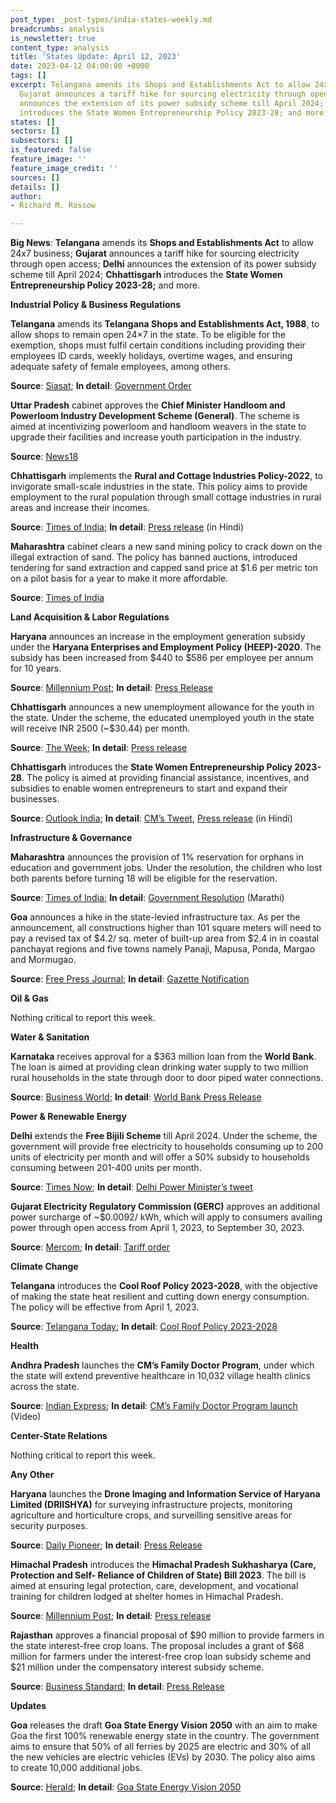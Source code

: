 ```yaml
---
post_type: _post-types/india-states-weekly.md
breadcrumbs: analysis
is_newsletter: true
content_type: analysis
title: 'States Update: April 12, 2023'
date: 2023-04-12 04:00:00 +0000
tags: []
excerpt: Telangana amends its Shops and Establishments Act to allow 24x7 business;
  Gujarat announces a tariff hike for sourcing electricity through open access; Delhi
  announces the extension of its power subsidy scheme till April 2024; Chhattisgarh
  introduces the State Women Entrepreneurship Policy 2023-28; and more.
states: []
sectors: []
subsectors: []
is_featured: false
feature_image: ''
feature_image_credit: ''
sources: []
details: []
author:
- Richard M. Rossow

---
```

**Big News**: **Telangana** amends its **Shops and Establishments Act** to allow 24x7 business; **Gujarat** announces a tariff hike for sourcing electricity through open access; **Delhi** announces the extension of its power subsidy scheme till April 2024; **Chhattisgarh** introduces the **State Women Entrepreneurship Policy 2023-28;** and more.

**Industrial Policy & Business Regulations**

**Telangana** amends its **Telangana Shops and Establishments Act, 1988**, to allow shops to remain open 24×7 in the state. To be eligible for the exemption, shops must fulfil certain conditions including providing their employees ID cards, weekly holidays, overtime wages, and ensuring adequate safety of female employees, among others.

**Source**: [Siasat](https://www.siasat.com/shops-establishments-to-be-open-247-in-telangana-guidelines-issued-2562849/); **In detail**: [Government Order](https://acrobat.adobe.com/id/urn:aaid:sc:VA6C2:0d0f2083-3b84-4403-8b1b-e735d8fd65a2)

**Uttar Pradesh** cabinet approves the **Chief Minister Handloom and Powerloom Industry Development Scheme (General)**. The scheme is aimed at incentivizing powerloom and handloom weavers in the state to upgrade their facilities and increase youth participation in the industry.

**Source**: [News18](https://www.news18.com/india/up-cabinet-okays-scheme-for-powerloom-handloom-weavers-7476931.html)

**Chhattisgarh** implements the **Rural and Cottage Industries Policy-2022**, to invigorate small-scale industries in the state. This policy aims to provide employment to the rural population through small cottage industries in rural areas and increase their incomes.

**Source**: [Times of India](https://timesofindia.indiatimes.com/city/raipur/training-10-additional-incentive-to-women-sc-st/articleshowprint/99283043.cms); **In detail**: [Press release](https://acrobat.adobe.com/id/urn:aaid:sc:VA6C2:b0e31bb6-a615-4ecd-8106-e199a3e56cbf) (in Hindi)

**Maharashtra** cabinet clears a new sand mining policy to crack down on the illegal extraction of sand. The policy has banned auctions, introduced tendering for sand extraction and capped sand price at $1.6 per metric ton on a pilot basis for a year to make it more affordable.

**Source**: [Times of India](https://timesofindia.indiatimes.com/city/mumbai/maharashtra-cabinet-clears-sand-mining-policy-no-more-auctions-price-capped-for-a-year/articleshow/99280546.cms?from=mdr)

**Land Acquisition & Labor Regulations**

**Haryana** announces an increase in the employment generation subsidy under the **Haryana Enterprises and Employment Policy (HEEP)-2020**. The subsidy has been increased from $440 to $586 per employee per annum for 10 years.

**Source**: [Millennium Post](https://www.millenniumpost.in/nation/haryana-cabinet-accords-approval-to-various-schemes-for-welfare-of-citizens-514158?infinitescroll=1); **In detail**: [Press Release](https://manoharlalkhattar.in/node/30556)

**Chhattisgarh** announces a new unemployment allowance for the youth in the state. Under the scheme, the educated unemployed youth in the state will receive INR 2500 (\~$30.44) per month.

**Source**: [The Week](https://www.theweek.in/news/india/2023/04/01/chhattisgarh-cm-baghel-launches-unemployment-allowance-scheme-socio-economic-survey.html); **In detail**: [Press release](https://acrobat.adobe.com/id/urn%3Aaaid%3Asc%3AVA6C2%3Aecb19f6d-1e7d-4fde-a0e3-c6f1d82482b7/?locale=en-US&viewer%21megaVerb=group-discover&filetype=application%2Fpdf)

**Chhattisgarh** introduces the **State Women Entrepreneurship Policy 2023-28**. The policy is aimed at providing financial assistance, incentives, and subsidies to enable women entrepreneurs to start and expand their businesses.

**Source**: [Outlook India](https://www.outlookindia.com/national/chhattisgarh-govt-launches-policy-to-provide-financial-aid-incentives-to-women-run-businesses-start-ups-news-276724); **In detail**: [CM’s Tweet](https://twitter.com/bhupeshbaghel/status/1644286724644929538), [Press release](https://acrobat.adobe.com/id/urn:aaid:sc:VA6C2:8d6cc33c-627c-4680-94fd-ae6e537db6aa) (in Hindi)

**Infrastructure & Governance**

**Maharashtra** announces the provision of 1% reservation for orphans in education and government jobs. Under the resolution, the children who lost both parents before turning 18 will be eligible for the reservation.

**Source**: [Times of India](https://timesofindia.indiatimes.com/city/mumbai/maharashtra-government-issues-order-for-1-education-jobs-quota-for-orphans/articleshowprint/99327903.cms); **In detail**: [Government Resolution](https://acrobat.adobe.com/id/urn:aaid:sc:VA6C2:45f1db69-0b19-400e-98af-fc84fdb369b5) (Marathi)

**Goa** announces a hike in the state-levied infrastructure tax. As per the announcement, all constructions higher than 101 square meters will need to pay a revised tax of $4.2/ sq. meter of built-up area from $2.4 in in coastal panchayat regions and five towns namely Panaji, Mapusa, Ponda, Margao and Mormugao.

**Source**: [Free Press Journal](https://www.freepressjournal.in/goa/goa-govt-hikes-infrastructure-tax-housing-cost-to-rise); **In detail**: [Gazette Notification](https://goaprintingpress.gov.in/downloads/2324/2324-52-SI-EOG-3.pdf)

**Oil & Gas**

Nothing critical to report this week.

**Water & Sanitation**

**Karnataka** receives approval for a $363 million loan from the **World Bank**. The loan is aimed at providing clean drinking water supply to two million rural households in the state through door to door piped water connections.

**Source**: [Business World](https://www.businessworld.in/article/World-Bank-Gives-Approval-To-363-Mn-Loan-For-Rural-Water-Supply-In-Karnataka-/29-03-2023-470995/); **In detail**: [World Bank Press Release](https://www.worldbank.org/en/news/press-release/2023/03/28/world-bank-approves-363-million-to-improve-water-supply-to-2-million-rural-households-in-the-indian-state-of-karnataka)

**Power & Renewable Energy**

**Delhi** extends the **Free Bijili Scheme** till April 2024. Under the scheme, the government will provide free electricity to households consuming up to 200 units of electricity per month and will offer a 50% subsidy to households consuming between 201-400 units per month.

**Source**: [Times Now](https://www.timesnownews.com/delhi/delhis-free-bijili-scheme-extended-till-april-2024-cabinet-approves-decision-key-highlights-article-99252891); **In detail**: [Delhi Power Minister’s tweet](https://twitter.com/AtishiAAP/status/1643227389101502464)

**Gujarat Electricity Regulatory Commission (GERC)** approves an additional power surcharge of \~$0.0092/ kWh, which will apply to consumers availing power through open access from April 1, 2023, to September 30, 2023.

**Source**: [Mercom](https://www.mercomindia.com/gujarat-additional-surcharge-open-access-2); **In detail**: [Tariff order](https://acrobat.adobe.com/id/urn:aaid:sc:VA6C2:ae3855ed-8127-4b9d-9a91-ac1642a0f51e)

**Climate Change**

**Telangana** introduces the **Cool Roof Policy 2023-2028**, with the objective of making the state heat resilient and cutting down energy consumption. The policy will be effective from April 1, 2023.

**Source**: [Telangana Today](https://telanganatoday.com/indias-first-cool-roof-policy-launched-in-telangana); **In detail**: [Cool Roof Policy 2023-2028](https://www.telangana.gov.in/PDFDocuments/Telangana-Cool-Roof-Policy-2023-2028.pdf)

**Health**

**Andhra Pradesh** launches the **CM’s Family Doctor Program**, under which the state will extend preventive healthcare in 10,032 village health clinics across the state.

**Source**: [Indian Express](https://indianexpress.com/article/cities/hyderabad/andhra-pradesh-family-doctor-programme-provide-healthcare-doorstep-8542848/); **In detail**: [CM’s Family Doctor Program launch](https://www.youtube.com/watch?v=CaUsvQ8A50k) (Video)

**Center-State Relations**

Nothing critical to report this week.

**Any Other**

**Haryana** launches the **Drone Imaging and Information Service of Haryana Limited (DRIISHYA)** for surveying infrastructure projects, monitoring agriculture and horticulture crops, and surveilling sensitive areas for security purposes.

**Source**: [Daily Pioneer](https://www.dailypioneer.com/2023/state-editions/drones-for-surveying-infrastructure-projects--monitoring-of-crops-in-haryana.html); **In detail**: [Press Release](https://acrobat.adobe.com/id/urn:aaid:sc:VA6C2:6ac65bee-b186-457b-b00f-1d62c8056c01)

**Himachal Pradesh** introduces the **Himachal Pradesh Sukhasharya (Care, Protection and Self- Reliance of Children of State) Bill 2023**. The bill is aimed at ensuring legal protection, care, development, and vocational training for children lodged at shelter homes in Himachal Pradesh.

**Source**: [Millennium Post](https://www.millenniumpost.in/nation/children-of-state-bill-introduced-in-himachal-pradesh-assembly-514168); **In detail**: [Press release](http://himachalpr.gov.in/OnePressRelease.aspx?Language=1&ID=27090)

**Rajasthan** approves a financial proposal of $90 million to provide farmers in the state interest-free crop loans. The proposal includes a grant of $68 million for farmers under the interest-free crop loan subsidy scheme and $21 million under the compensatory interest subsidy scheme.

**Source**: [Business Standard](https://www.business-standard.com/india-news/ashok-gehlot-approves-rs-736-cr-for-interest-free-crop-loans-to-farmers-123040401012_1.html); **In detail**: [Press Release](https://cmo.rajasthan.gov.in/pressreleasedetail/85606)

**Updates**

**Goa** releases the draft **Goa State Energy Vision 2050** with an aim to make Goa the first 100% renewable energy state in the country. The government aims to ensure that 50% of all ferries by 2025 are electric and 30% of all the new vehicles are electric vehicles (EVs) by 2030. The policy also aims to create 10,000 additional jobs.

**Source**: [Herald](https://www.heraldgoa.in/Goa/Draft-%E2%80%98Goa-State-Energy-Vision-2050%E2%80%99-released/203033); **In detail**: [Goa State Energy Vision 2050](https://acrobat.adobe.com/id/urn:aaid:sc:VA6C2:c400a559-df5c-4445-a74a-7df1652d91b0)
